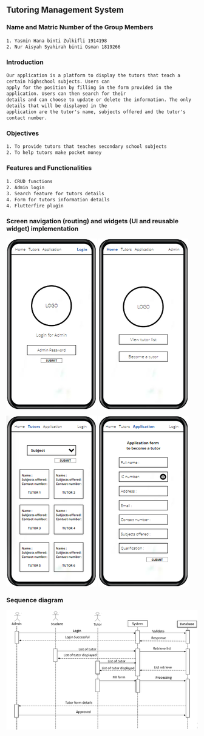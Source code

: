 ## Tutoring Management System

### Name and Matric Number of the Group Members
    1. Yasmin Hana binti Zulkifli 1914198
    2. Nur Aisyah Syahirah binti Osman 1819266

### Introduction
    Our application is a platform to display the tutors that teach a certain highschool subjects. Users can
    apply for the position by filling in the form provided in the application. Users can then search for their 
    details and can choose to update or delete the information. The only details that will be displayed in the 
    application are the tutor's name, subjects offered and the tutor's contact number. 

### Objectives
    1. To provide tutors that teaches secondary school subjects
    2. To help tutors make pocket money

### Features and Functionalities
    1. CRUD functions
    2. Admin login
    3. Search feature for tutors details
    4. Form for tutors information details
    4. Flutterfire plugin
    
### Screen navigation (routing) and widgets (UI and reusable widget) implementation
![alt text](wireframe1.png)
![alt text](wireframe2.png)

![alt text](wireframe3.png)
![alt text](wireframe4.png)
	

### Sequence diagram
![alt text](SequenceDiagram.png)
